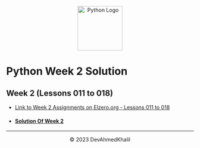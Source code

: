 <div align="center">
  <img src="https://upload.wikimedia.org/wikipedia/commons/thumb/c/cf/Python_logo_51.svg/750px-Python_logo_51.svg.png?20210510195343" alt="Python Logo" width="120" height="120">
</div>

# Python Week 2 Solution

## Week 2 (Lessons 011 to 018)

- [Link to Week 2 Assignments on Elzero.org - Lessons 011 to 018](https://elzero.org/python-assignments-lesson-from-11-to-18/)
- #### [Solution Of Week 2](https://github.com/DevAhmedKhalil/Elzero-Python-Assignments/tree/week2/week2)

---

<div align="center">
  &copy; 2023 DevAhmedKhalil
</div>

